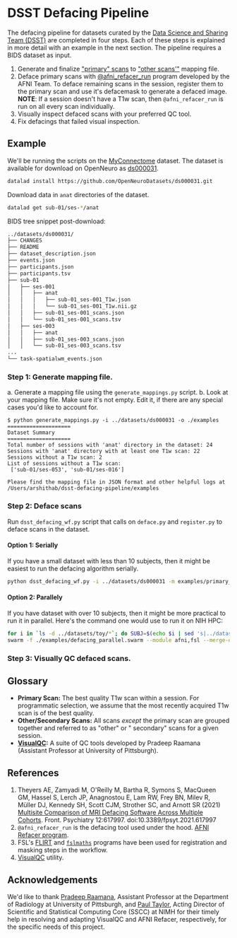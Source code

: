 # DSST Defacing Pipeline

The defacing pipeline for datasets curated by the [Data Science and Sharing Team (DSST)](https://cmn.nimh.nih.gov/dsst) are completed in four steps. Each of these steps is explained in more detail with an example in the next section. The pipeline requires a BIDS dataset as input.

1. Generate and finalize ["primary" scans](#glossary) to ["other scans'"](#glossary) mapping file. 
2. Deface primary scans
   with [@afni_refacer_run](https://afni.nimh.nih.gov/pub/dist/doc/htmldoc/tutorials/refacer/refacer_run.html) program
   developed by the AFNI Team. To deface remaining scans in the session, register them to the primary scan and use
   it's defacemask to generate a defaced image.
    **NOTE**: If a session doesn't have a T1w scan, then `@afni_refacer_run` is run on all every scan individually. 
3. Visually inspect defaced scans with your preferred QC tool. 
4. Fix defacings that failed visual inspection.

## Example
We'll be running the scripts on the [MyConnectome](https://openneuro.org/datasets/ds000031/versions/1.0.0) dataset. The dataset is available for download on OpenNeuro as [ds000031](https://openneuro.org/datasets/ds000031/versions/1.0.0/download). 

```bash
datalad install https://github.com/OpenNeuroDatasets/ds000031.git
```

Download data in `anat` directories of the dataset.

```bash
datalad get sub-01/ses-*/anat
```

BIDS tree snippet post-download:

```bash
../datasets/ds000031/
├── CHANGES
├── README
├── dataset_description.json
├── events.json
├── participants.json
├── participants.tsv
├── sub-01
│   ├── ses-001
│   │   ├── anat
│   │   │   ├── sub-01_ses-001_T1w.json
│   │   │   └── sub-01_ses-001_T1w.nii.gz 
│   │   ├── sub-01_ses-001_scans.json
│   │   └── sub-01_ses-001_scans.tsv
│   ├── ses-003
│   │   ├── anat
│   │   ├── sub-01_ses-003_scans.json
│   │   └── sub-01_ses-003_scans.tsv
...
└── task-spatialwm_events.json
```

### **Step 1:** Generate mapping file.

a. Generate a mapping file using the `generate_mappings.py` script. 
b. Look at your mapping file. Make sure it's not empty. Edit it, if there are any special cases you'd like to account for.

```
$ python generate_mappings.py -i ../datasets/ds000031 -o ./examples                                                                              
====================
Dataset Summary
====================
Total number of sessions with 'anat' directory in the dataset: 24
Sessions with 'anat' directory with at least one T1w scan: 22
Sessions without a T1w scan: 2
List of sessions without a T1w scan:
 ['sub-01/ses-053', 'sub-01/ses-016']

Please find the mapping file in JSON format and other helpful logs at /Users/arshithab/dsst-defacing-pipeline/examples
```

### **Step 2:** Deface scans
Run `dsst_defacing_wf.py` script that calls on `deface.py` and `register.py` to deface scans in the dataset. 

#### Option 1: Serially
If you have a small dataset with less than 10 subjects, then it might be easiest to run the defacing algorithm serially.

```bash
python dsst_defacing_wf.py -i ../datasets/ds000031 -m examples/primary_to_others_mapping.json -o examples
```

#### Option 2: Parallely
If you have dataset with over 10 subjects, then it might be more practical to run it in parallel. Here's the command one would use to run it on NIH HPC:

```bash
for i in `ls -d ../datasets/toy/*`; do SUBJ=$(echo $i | sed 's|../datasets/toy/||g' ); echo "python dsst_defacing_wf.py -i ../datasets/ds000031 -m examples/primary_to_others_mapping.json -o examples -s $SUBJ"; done > ./examples/defacing_parallel.swarm
swarm -f ./examples/defacing_parallel.swarm --module afni,fsl --merge-output --logdir ./examples/swarm_log
```

### **Step 3:** Visually QC defaced scans.



## Glossary

- **Primary Scan:** The best quality T1w scan within a session. For programmatic selection, we assume that the most
  recently acquired T1w scan is of the best quality.
- **Other/Secondary Scans:** All scans *except* the primary scan are grouped together and referred to as "other" or "
  secondary" scans for a given session.
- **[VisualQC](https://raamana.github.io/visualqc):** A suite of QC tools developed by Pradeep Raamana (Assistant
  Professor at University of Pittsburgh).

## References

1. Theyers AE, Zamyadi M, O'Reilly M, Bartha R, Symons S, MacQueen GM, Hassel S, Lerch JP, Anagnostou E, Lam RW, Frey
   BN, Milev R, Müller DJ, Kennedy SH, Scott CJM, Strother SC, and Arnott SR (2021)
   [Multisite Comparison of MRI Defacing Software Across Multiple Cohorts](10.3389/fpsyt.2021.617997). Front. Psychiatry
   12:617997. doi:10.3389/fpsyt.2021.617997
2. `@afni_refacer_run` is the defacing tool used under the hood. [AFNI Refacer program](https://afni.nimh.nih.gov/pub/dist/doc/htmldoc/tutorials/refacer/refacer_run.html).
3. FSL's [FLIRT](https://fsl.fmrib.ox.ac.uk/fsl/fslwiki/FLIRT)
   and [`fslmaths`](https://fsl.fmrib.ox.ac.uk/fsl/fslwiki/Fslutils?highlight=%28fslmaths%29) programs have been used
   for registration and masking steps in the workflow.
4. [VisualQC](https://raamana.github.io/visualqc/) utility.

## Acknowledgements

We'd like to thank [Pradeep Raamana](https://www.aimi.pitt.edu/people/ant), Assistant Professor at the Department of
Radiology at University of Pittsburgh, and [Paul Taylor](https://afni.nimh.nih.gov/Staff), Acting Director of Scientific
and Statistical Computing Core (SSCC) at NIMH for their timely help in resolving and adapting VisualQC and AFNI Refacer,
respectively, for the specific needs of this project.
